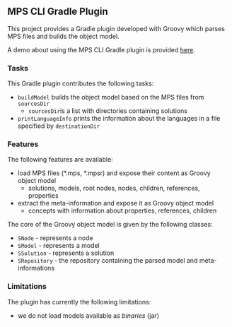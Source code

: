 ## MPS CLI Gradle Plugin

This project provides a Gradle plugin developed with Groovy which parses MPS files and builds the object model.

A demo about using the MPS CLI Gradle plugin is provided [here](../demos/gradle-plugin-use/Readme.md).

### Tasks
This Gradle plugin contributes the following tasks:
- `buildModel` builds the object model based on the MPS files from `sourcesDir` 
  - `sourcesDir`is a list with directories containing solutions
- `printLanguageInfo` prints the information about the languages in a file specified by `destinationDir`

### Features
The following features are available:
- load MPS files (*.mps, *.mpsr) and expose their content as Groovy object model 
  - solutions, models, root nodes, nodes, children, references, properties
- extract the meta-information and expose it as Groovy object model
  - concepts with information about properties, references, children

The core of the Groovy object model is given by the following classes:
- `SNode` - represents a node
- `SModel` - represents a model
- `SSolution` - represents a solution
- `SRepository` - the repository containing the parsed model and meta-informations

### Limitations
The plugin has currently the following limitations:
- we do not load models available as *binaries* (jar) 

